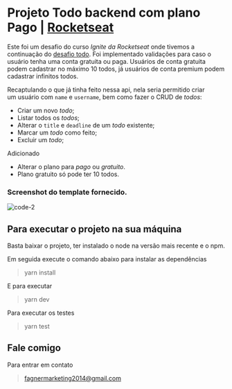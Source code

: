 # Projeto Todo backend com plano Pago | [Rocketseat](https://www.rocketseat.com.br/)

Este foi um desafio do curso _Ignite da Rocketseat_ onde tivemos a continuação do [desafio todo](https://github.com/fagnerweb/todo-backend). Foi implementado 
validações para caso o usuário tenha uma conta gratuita ou paga. Usuários de conta gratuita podem cadastrar no máximo 10 todos, já usuários de conta premium podem 
cadastrar infinitos todos.

Recaptulando o que já tinha feito nessa api, nela seria permitido criar um usuário com `name` e `username`, bem como fazer o CRUD de _todos_:

- Criar um novo *todo*;
- Listar todos os *todos*;
- Alterar o `title` e `deadline` de um *todo* existente;
- Marcar um *todo* como feito;
- Excluir um *todo*;

Adicionado

- Alterar o plano para *pago* ou *gratuito*.
- Plano gratuito só pode ter 10 todos.

### Screenshot do template fornecido.

![code-2](https://user-images.githubusercontent.com/42723263/205467804-5dc77e7d-9582-4ca4-98fc-303786fa0c8b.png)

## Para executar o projeto na sua máquina

Basta baixar o projeto, ter instalado o node na versão mais recente e o npm.

Em seguida execute o comando abaixo para instalar as dependências 

> yarn install

E para executar 

> yarn dev

Para executar os testes

> yarn test


## Fale comigo

Para entrar em contato

> fagnermarketing2014@gmail.com

